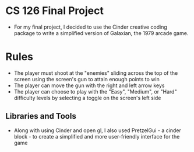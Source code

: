 # CS 126 Final Project
* For my final project, I decided to use the Cinder creative coding package to write a simplified version of 
Galaxian, the 1979 arcade game.

# Rules
* The player must shoot at the "enemies" sliding across the top of the screen using the screen's gun to attain enough 
points to win 
* The player can move the gun with the right and left arrow keys
* The player can choose to play with the "Easy", "Medium", or "Hard" difficulty levels by selecting a toggle on the 
screen's left side

## Libraries and Tools
* Along with using Cinder and open gl, I also used PretzelGui - a cinder block - to create a simplified and more 
user-friendly interface for the game
